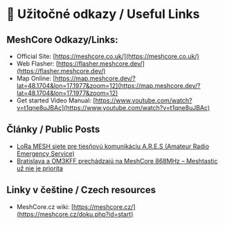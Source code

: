 # 🔗 Užitočné odkazy / Useful Links   

  
## MeshCore Odkazy/Links:
- Official Site: [https://meshcore.co.uk/](https://meshcore.co.uk/)
- Web Flasher: [https://flasher.meshcore.dev/](https://flasher.meshcore.dev/)
- Map Online: [https://map.meshcore.dev/?lat=48.1704&lon=17.1977&zoom=12](https://map.meshcore.dev/?lat=48.1704&lon=17.1977&zoom=12)
- Get started Video Manual: [https://www.youtube.com/watch?v=t1qne8uJBAc](https://www.youtube.com/watch?v=t1qne8uJBAc)

## Články / Public Posts
- [LoRa MESH siete pre tiesňovú komunikáciu A.R.E.S (Amateur Radio Emergency Service)](https://aresom.wordpress.com/lora-mesh-siete-pre-tiesnovu-komunikaciu-siete-meshtastic-a-meshcore-na-slovensku/)
- [Bratislava a OM3KFF prechádzajú na MeshCore 868MHz – Meshtastic už nie je priorita](https://om3kff.sk/2025/07/bratislava-a-om3kff-prechadzaju-na-meshcore-868mhz-meshtastic-uz-nie-je-priorita/?lang=sk)

## Linky v češtine / Czech resources
- MeshCore.cz wiki: [https://meshcore.cz/](https://meshcore.cz/doku.php?id=start)
